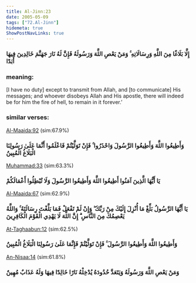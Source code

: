 ```yaml
---
title: Al-Jinn:23
date: 2005-05-09
tags: ["72.Al-Jinn"]
hidemeta: true 
ShowPostNavLinks: true 
---
```

### إِلَّا بَلَاغًا مِنَ اللَّهِ وَرِسَالَاتِهِ ۚ وَمَنْ يَعْصِ اللَّهَ وَرَسُولَهُ فَإِنَّ لَهُ نَارَ جَهَنَّمَ خَالِدِينَ فِيهَا أَبَدًا
### meaning: 
[I have no duty] except to transmit from Allah, and [to communicate] His messages; and whoever disobeys Allah and His apostle, there will indeed be for him the fire of hell, to remain in it forever.’
### similar verses: 

[Al-Maaida:92](/5/92) (sim:67.9%)

### وَأَطِيعُوا اللَّهَ وَأَطِيعُوا الرَّسُولَ وَاحْذَرُوا ۚ فَإِنْ تَوَلَّيْتُمْ فَاعْلَمُوا أَنَّمَا عَلَىٰ رَسُولِنَا الْبَلَاغُ الْمُبِينُ

[Muhammad:33](/47/33) (sim:63.3%)

### يَا أَيُّهَا الَّذِينَ آمَنُوا أَطِيعُوا اللَّهَ وَأَطِيعُوا الرَّسُولَ وَلَا تُبْطِلُوا أَعْمَالَكُمْ

[Al-Maaida:67](/5/67) (sim:62.9%)

### يَا أَيُّهَا الرَّسُولُ بَلِّغْ مَا أُنْزِلَ إِلَيْكَ مِنْ رَبِّكَ ۖ وَإِنْ لَمْ تَفْعَلْ فَمَا بَلَّغْتَ رِسَالَتَهُ ۚ وَاللَّهُ يَعْصِمُكَ مِنَ النَّاسِ ۗ إِنَّ اللَّهَ لَا يَهْدِي الْقَوْمَ الْكَافِرِينَ

[At-Taghaabun:12](/64/12) (sim:62.5%)

### وَأَطِيعُوا اللَّهَ وَأَطِيعُوا الرَّسُولَ ۚ فَإِنْ تَوَلَّيْتُمْ فَإِنَّمَا عَلَىٰ رَسُولِنَا الْبَلَاغُ الْمُبِينُ

[An-Nisaa:14](/4/14) (sim:61.8%)

### وَمَنْ يَعْصِ اللَّهَ وَرَسُولَهُ وَيَتَعَدَّ حُدُودَهُ يُدْخِلْهُ نَارًا خَالِدًا فِيهَا وَلَهُ عَذَابٌ مُهِينٌ
